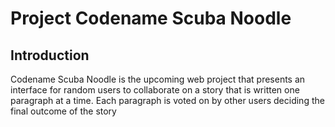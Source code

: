 # Project Codename Scuba Noodle
## Introduction
Codename Scuba Noodle is the upcoming web project that presents an interface for random users to collaborate on a story that is written one paragraph at a time. Each paragraph is voted on by other users deciding the final outcome of the story
